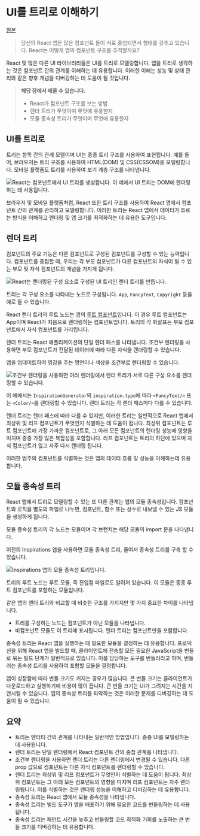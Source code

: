 # UI를 트리로 이해하기

[원본](https://react.dev/learn/understanding-your-ui-as-a-tree)

>당신의 React 앱은 많은 컴포넌트 들이 서로 중첩되면서 형태를 갖추고 있습니다. React는 어떻게 앱의 컴포넌트 구조를 추적할까요?

React 및 많은 다른 UI 라이브러리들은 UI를 트리로 모델링합니다. 앱을 트리로 생각하는 것은 컴포넌트 간의 관계를 이해하는 데 유용합니다. 이러한 이해는 성능 및 상태 관리와 같은 향후 개념을 디버깅하는 데
도움이 될 것입니다.

> **해당 장에서 배울 수 있습니다.**
> - React가 컴포넌트 구조를 보는 방법
> - 렌더 트리가 무엇이며 무엇에 유용한지
> - 모듈 종속성 트리가 무엇이며 무엇에 유용한지

## UI를 트리로

트리는 항목 간의 관계 모델이며 UI는 종종 트리 구조를 사용하여 표현됩니다. 예를 들어, 브라우저는 트리 구조를 사용하여 HTML(DOM) 및 CSS(CSSOM)을 모델링합니다. 모바일 플랫폼도 트리를 사용하여
보기 계층 구조를 나타냅니다.

<img src="preserving_state_dom_tree.png" alt="React는 컴포넌트에서 UI 트리를 생성합니다. 이 예에서 UI 트리는 DOM에 렌더링하는 데 사용됩니다."/>

브라우저 및 모바일 플랫폼처럼, React 또한 트리 구조를 사용하여 React 앱에서 컴포넌트 간의 관계를 관리하고 모델링합니다. 이러한 트리는 React 앱에서 데이터가 흐르는 방식을 이해하고 렌더링 및 앱
크기를 최적화하는 데 유용한 도구입니다.

## 렌더 트리

컴포넌트의 주요 기능은 다른 컴포넌트로 구성된 컴포넌트를 구성할 수 있는 능력입니다. 컴포넌트를 중첩할 때, 우리는 각 부모 컴포넌트가 다른 컴포넌트의 자식이 될 수 있는 부모 및 자식 컴포넌트의 개념을 가지게
됩니다.

<img src="render_tree.png" alt="React는 렌더링된 구성 요소로 구성된 UI 트리인 렌더 트리를 만듭니다."/>

트리는 각 구성 요소를 나타내는 노드로 구성됩니다. `App`, `FancyText`, `Copyright` 등을 예로 들 수 있습니다.

React 렌더 트리의 루트 노드는 앱의 [루트 컴포넌트](https://react.dev/learn/importing-and-exporting-components#the-root-component-file)입니다.
이 경우 루트 컴포넌트는 App이며 React가 처음으로 렌더링하는 컴포넌트입니다. 트리의 각 화살표는 부모 컴포넌트에서 자식 컴포넌트를 가리킵니다.

렌더 트리는 React 애플리케이션의 단일 렌더 패스를 나타냅니다. 조건부 렌더링을 사용하면 부모 컴포넌트가 전달된 데이터에 따라 다른 자식을 렌더링할 수 있습니다.

앱을 업데이트하여 영감을 주는 명언이나 색상을 조건부로 렌더링할 수 있습니다.

<img src="conditional_render_tree.png" alt="조건부 렌더링을 사용하면 여러 렌더링에서 렌더 트리가 서로 다른 구성 요소를 렌더링할 수 있습니다."/>

이 예에서는 `InspirationGenerator`의 `inspiration.type`에 따라 `<FancyText/>` 또는 `<Color/>`를 렌더링할 수 있습니다. 렌더 트리는 각 렌더 패스마다 다를 수
있습니다.

렌더 트리는 렌더 패스에 따라 다를 수 있지만, 이러한 트리는 일반적으로 React 앱에서 최상위 및 리프 컴포넌트가 무엇인지 식별하는 데 도움이 됩니다. 최상위 컴포넌트는 루트 컴포넌트에 가장 가까운 컴포넌트로,
그 아래 모든 컴포넌트의 렌더링 성능에 영향을 미치며 종종 가장 많은 복잡성을 포함합니다. 리프 컴포넌트는 트리의 하단에 있으며 자식 컴포넌트가 없고 자주 다시 렌더링 됩니다.

이러한 범주의 컴포넌트를 식별하는 것은 앱의 데이터 흐름 및 성능을 이해하는데 유용합니다.

## 모듈 종속성 트리

React 앱에서 트리로 모델링할 수 있는 또 다른 관계는 앱의 모듈 종속성입니다. 컴포넌트와 로직을 별도의 파일로 나누면, 컴포넌트, 함수 또는 상수로 내보낼 수 있는 JS 모듈을 생성하게 됩니다.

모듈 종속성 트리의 각 노드는 모듈이며 각 브랜치는 해당 모듈의 import 문을 나타냅니다.

이전의 Inspirations 앱을 사용하면 모듈 종속성 트리, 줄여서 종속성 트리를 구축 할 수 있습니다.

<img src="the_module_dependency_tree.png" alt="Inspirations 앱의 모듈 종속성 트리입니다."/>

트리의 루트 노드는 루트 모듈, 즉 진입점 파일로도 알려져 있습니다. 이 모듈은 종종 루트 컴포넌트를 포함하는 모듈입니다.

같은 앱의 렌더 트리와 비교할 때 비슷한 구조를 가지지만 몇 가지 중요한 차이를 나타냅니다.

- 트리를 구성하는 노드는 컴포넌트가 아닌 모듈을 나타냅니다.
- 비컴포넌트 모듈도 이 트리에 표시됩니다. 렌더 트리는 컴포넌트만을 포함합니다.

종속성 트리는 React 앱을 실행하는 데 필요한 모듈을 결정하는 데 유용합니다. 프로덕션을 위해 React 앱을 빌드할 때, 클라이언트에 전송할 모든 필요한 JavaScript을 번들로 묶는 빌드 단계가 일반적으로 있습니다. 이를 담당하는 도구를 번들러라고 하며, 번들러는 종속성 트리를 사용하여 포함할 모듈을 결정합니다.

앱이 성장함에 따라 번들 크기도 커지는 경우가 많습니다. 큰 번들 크기는 클라이언트가 다운로드하고 실행하기에 비용이 많이 듭니다. 큰 번들 크기는 UI가 그려지는 시간을 지연시킬 수 있습니다. 앱의 종속성 트리를 파악하는 것은 이러한 문제를 디버깅하는 데 도움이 될 수 있습니다.

## 요약
- 트리는 엔터티 간의 관계를 나타내는 일반적인 방법입니다. 종종 UI를 모델링하는 데 사용됩니다.
- 렌더 트리는 단일 렌더링에서 React 컴포넌트 간의 중첩 관계를 나타냅니다. 
- 조건부 렌더링을 사용하면 렌더 트리는 다른 렌더링에서 변경될 수 있습니다. 다른 prop 값으로 컴포넌트는 다른 자식 컴포넌트를 렌더링할 수 있습니다.
- 렌더 트리는 최상위 및 리프 컴포넌트가 무엇인지 식별하는 데 도움이 됩니다. 최상위 컴포넌트는 그 아래 모든 컴포넌트의 영향을 미치며 리프 컴포넌트는 자주 렌더링됩니다. 이를 식별하는 것은 렌더링 성능을 이해하고 디버깅하는 데 유용합니다.
- 종속성 트리는 React 앱에서 모듈 종속성을 나타냅니다.
- 종속성 트리는 빌드 도구가 앱을 배포하기 위해 필요한 코드를 번들링하는 데 사용됩니다.
- 종속성 트리는 페인트 시간을 늦추고 번들링할 코드 최적화 기회를 노출하는 큰 번들 크기를 디버깅하는 데 유용합니다.
